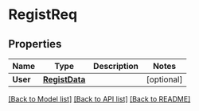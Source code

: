 # RegistReq

## Properties

Name | Type | Description | Notes
------------ | ------------- | ------------- | -------------
**User** | [**RegistData**](RegistData.md) |  | [optional] 

[[Back to Model list]](../README.md#documentation-for-models) [[Back to API list]](../README.md#documentation-for-api-endpoints) [[Back to README]](../README.md)


